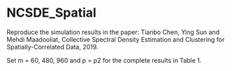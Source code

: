 # NCSDE_Spatial

Reproduce the simulation results in the paper: 
Tianbo Chen, Ying Sun and Mehdi Maadooliat, Collective Spectral Density Estimation and Clustering for Spatially-Correlated Data, 2019.

Set m = 60, 480, 960 and p = p2 for the complete results in Table 1.
